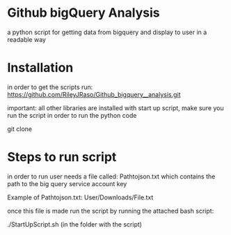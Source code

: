 # Github bigQuery Analysis
a python script for getting data from bigquery and display to user in a readable way

# Installation

in order to get the scripts run: https://github.com/RileyJRaso/Github_bigquery__analysis.git

important: all other libraries are installed with start up script, make sure you run the script in order to run the python code

git clone 

# Steps to run script

in order to run user needs a file called: Pathtojson.txt which contains the path to the big query service account key

Example of Pathtojson.txt:
User/Downloads/File.txt

once this file is made run the script by running the attached bash script:

./StartUpScript.sh (in the folder with the script)

